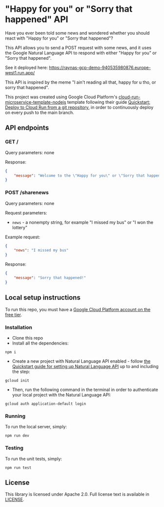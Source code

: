 # "Happy for you" or "Sorry that happened" API
Have you ever been told some news and wondered whether you should react with "Happy for you" or "Sorry that happened"?

This API allows you to send a POST request with some news, and it uses the Google Natural Language API to respond with either "Happy for you" or "Sorry that happened".

See it deployed here: https://raynas-gcp-demo-940535980876.europe-west1.run.app/

This API is inspired by the meme "I ain't reading all that, happy for u tho, or sorry that happened".

This project was created using Google Cloud Platform's [cloud-run-microservice-template-nodejs](https://github.com/GoogleCloudPlatform/cloud-run-microservice-template-nodejs) template following their guide [Quickstart: Deploy to Cloud Run from a git repository](https://cloud.google.com/run/docs/quickstarts/deploy-continuously), in order to continuously deploy on every push to the main branch.

## API endpoints

### GET /

Query parameters: none

Response:

```json
{
    "message": "Welcome to the \"Happy for you\" or \"Sorry that happened\" API! Feel free to share your happy or sad news using the POST /sharenews endpoint under the JSON property \"news\"."
}
```

### POST /sharenews

Query parameters: none

Request parameters:
- `news` - a nonempty string, for example "I missed my bus" or "I won the lottery"

Example request:
```json
{
    "news": "I missed my bus"
}
```

Response:
```json
{
    "message": "Sorry that happened!"
}
```

## Local setup instructions

To run this repo, you must have a [Google Cloud Platform account on the free tier](https://cloud.google.com/free).

### Installation

- Clone this repo
- Install all the dependencies:
```
npm i
```
- Create a new project with Natural Language API enabled - follow [the Quickstart guide for setting up Natural Language API](https://cloud.google.com/natural-language/docs/setup) up to and including the step:
```
gcloud init
```
- Then, run the following command in the terminal in order to authenticate your local project with the Natural Language API:
```
gcloud auth application-default login
```

### Running
To run the local server, simply:
```
npm run dev
```

### Testing
To run the unit tests, simply:
```
npm run test
```

## License

This library is licensed under Apache 2.0. Full license text is available in [LICENSE](LICENSE).

